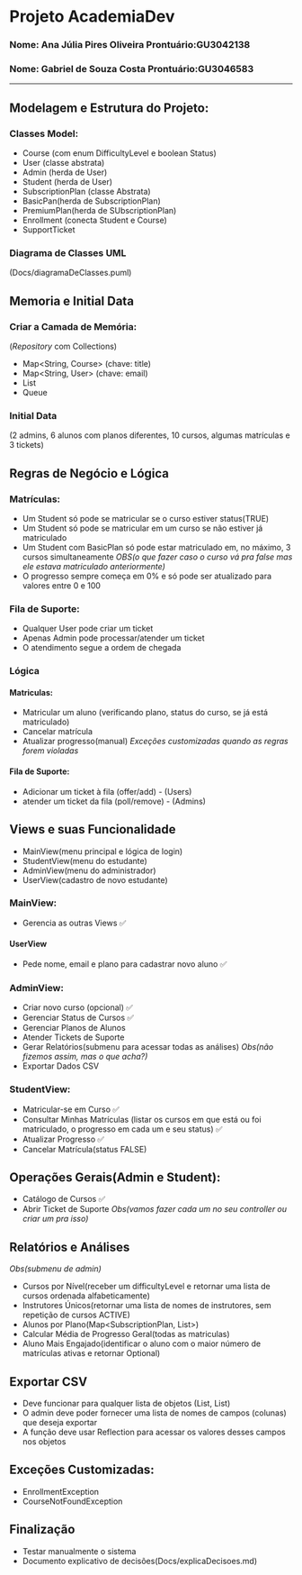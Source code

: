# Projeto AcademiaDev
### Nome: Ana Júlia Pires Oliveira   Prontuário:GU3042138
### Nome: Gabriel de Souza Costa     Prontuário:GU3046583
---

## Modelagem e Estrutura do Projeto:
### Classes Model:
- Course (com enum DifficultyLevel e boolean Status)
- User (classe abstrata)
- Admin (herda de User)
- Student (herda de User)
- SubscriptionPlan (classe Abstrata)
- BasicPan(herda de SubscriptionPlan)
- PremiumPlan(herda de SUbscriptionPlan)
- Enrollment (conecta Student e Course)
- SupportTicket
### Diagrama de Classes UML
(Docs/diagramaDeClasses.puml)

## Memoria e Initial Data
### Criar a Camada de Memória:
(*Repository* com Collections)
- Map<String, Course> (chave: title)
- Map<String, User> (chave: email)
- List<Enrollment>
- Queue<SupportTicket>
### Initial Data
(2 admins, 6 alunos com planos diferentes, 10 cursos, algumas matrículas e 3 tickets)

## Regras de Negócio e Lógica
### Matrículas:
- Um Student só pode se matricular se o curso estiver status(TRUE)
- Um Student só pode se matricular em um curso se não estiver já matriculado
- Um Student com BasicPlan só pode estar matriculado em, no máximo, 3 cursos simultaneamente
*OBS(o que fazer caso o curso vá pra false mas ele estava matriculado anteriormente)* 
- O progresso sempre começa em 0% e só pode ser atualizado para valores entre 0 e 100
### Fila de Suporte:
- Qualquer User pode criar um ticket
- Apenas Admin pode processar/atender um ticket
- O atendimento segue a ordem de chegada
### Lógica
#### Matriculas:
- Matricular um aluno (verificando plano, status do curso, se já está matriculado)
- Cancelar matrícula
- Atualizar progresso(manual)
*Exceções customizadas quando as regras forem violadas*
#### Fila de Suporte:
- Adicionar um ticket à fila (offer/add) - (Users)
- atender um ticket da fila (poll/remove) - (Admins)

## Views e suas Funcionalidade
- MainView(menu principal e lógica de login)
- StudentView(menu do estudante) 
- AdminView(menu do administrador)
- UserView(cadastro de novo estudante)
### MainView:
- Gerencia as outras Views ✅
#### UserView
- Pede nome, email e plano para cadastrar novo aluno ✅
### AdminView:
- Criar novo curso (opcional) ✅
- Gerenciar Status de Cursos  ✅
- Gerenciar Planos de Alunos    
- Atender Tickets de Suporte
- Gerar Relatórios(submenu para acessar todas as análises)
*Obs(não fizemos assim, mas o que acha?)*
- Exportar Dados CSV
### StudentView:
- Matricular-se em Curso ✅
- Consultar Minhas Matrículas (listar os cursos em que está ou foi matriculado, o progresso em cada um e seu status) ✅
- Atualizar Progresso ✅
- Cancelar Matrícula(status FALSE)
## Operações Gerais(Admin e Student):
- Catálogo de Cursos ✅
- Abrir Ticket de Suporte 
*Obs(vamos fazer cada um no seu controller ou criar um pra isso)*

## Relatórios e Análises
*Obs(submenu de admin)*
- Cursos por Nível(receber um difficultyLevel e retornar uma lista de cursos ordenada alfabeticamente)
- Instrutores Únicos(retornar uma lista de nomes de instrutores, sem repetição de cursos ACTIVE)
- Alunos por Plano(Map<SubscriptionPlan, List<Student>>)
- Calcular Média de Progresso Geral(todas as matriculas)
- Aluno Mais Engajado(identificar o aluno com o maior número de matrículas ativas e retornar Optional<Student>)

## Exportar CSV
- Deve funcionar para qualquer lista de objetos (List<Course>, List<Student>)
- O admin deve poder fornecer uma lista de nomes de campos (colunas) que deseja exportar
- A função deve usar Reflection para acessar os valores desses campos nos objetos

## Exceções Customizadas:
- EnrollmentException
- CourseNotFoundException

## Finalização
- Testar manualmente o sistema
- Documento explicativo de decisões(Docs/explicaDecisoes.md)
